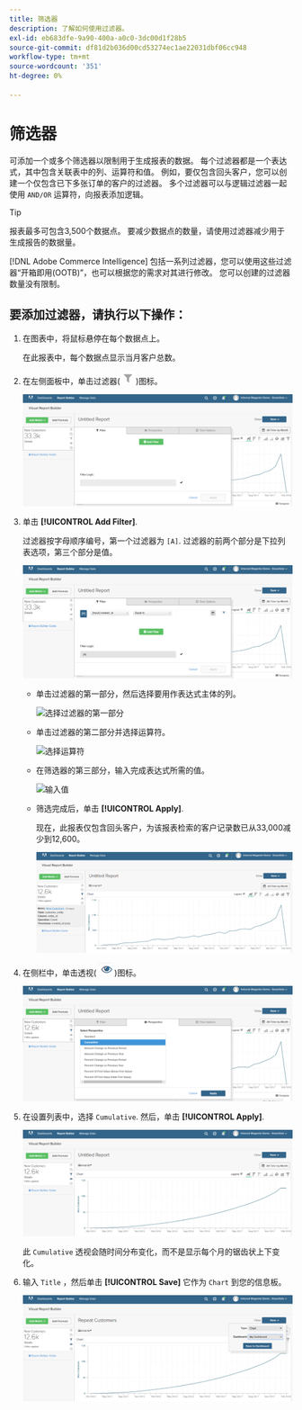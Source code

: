 ```yaml
---
title: 筛选器
description: 了解如何使用过滤器。
exl-id: eb683dfe-9a90-400a-a0c0-3dc00d1f28b5
source-git-commit: df81d2b036d00cd53274ec1ae22031dbf06cc948
workflow-type: tm+mt
source-wordcount: '351'
ht-degree: 0%

---
```


# 筛选器

可添加一个或多个筛选器以限制用于生成报表的数据。 每个过滤器都是一个表达式，其中包含关联表中的列、运算符和值。 例如，要仅包含回头客户，您可以创建一个仅包含已下多张订单的客户的过滤器。 多个过滤器可以与逻辑过滤器一起使用 `AND/OR` 运算符，向报表添加逻辑。

>[!TIP]
>
>报表最多可包含3,500个数据点。 要减少数据点的数量，请使用过滤器减少用于生成报告的数据量。

[!DNL Adobe Commerce Intelligence] 包括一系列过滤器，您可以使用这些过滤器“开箱即用(OOTB)”，也可以根据您的需求对其进行修改。 您可以创建的过滤器数量没有限制。

## 要添加过滤器，请执行以下操作：

1. 在图表中，将鼠标悬停在每个数据点上。

   在此报表中，每个数据点显示当月客户总数。

1. 在左侧面板中，单击过滤器(![](../../assets/magento-bi-btn-filter.png))图标。

   ![添加筛选器](../../assets/magento-bi-report-builder-filter-add.png)

1. 单击 **[!UICONTROL Add Filter]**.

   过滤器按字母顺序编号，第一个过滤器为 `[A]`. 过滤器的前两个部分是下拉列表选项，第三个部分是值。

   ![](../../assets/magento-bi-report-builder-filter-add-a.png)

   * 单击过滤器的第一部分，然后选择要用作表达式主体的列。

      ![选择过滤器的第一部分](../../assets/magento-bi-report-builder-filter-part1.png)

   * 单击过滤器的第二部分并选择运算符。

      ![选择运算符](../../assets/magento-bi-report-builder-filter-part2.png)

   * 在筛选器的第三部分，输入完成表达式所需的值。

      ![输入值](../../assets/magento-bi-report-builder-filter-part3.png)

   * 筛选完成后，单击 **[!UICONTROL Apply]**.

      现在，此报表仅包含回头客户，为该报表检索的客户记录数已从33,000减少到12,600。

      ![已过滤的报告](../../assets/magento-bi-report-builder-filter-report.png)<!--{: .zoom}-->

1. 在侧栏中，单击透视( ![](../../assets/magento-bi-btn-perspective.png))图标。

   ![透视](../../assets/magento-bi-report-builder-filter-perspective.png)<!--{: .zoom}-->

1. 在设置列表中，选择 `Cumulative`. 然后，单击 **[!UICONTROL Apply]**.

   ![累积透视](../../assets/magento-bi-report-builder-filter-perspective-cumulative.png)

   此 `Cumulative` 透视会随时间分布变化，而不是显示每个月的锯齿状上下变化。

1. 输入 `Title` ，然后单击 **[!UICONTROL Save]** 它作为 `Chart` 到您的信息板。

   ![保存到功能板](../../assets/magento-bi-report-builder-filter-perspective-cumulative-save.png)
